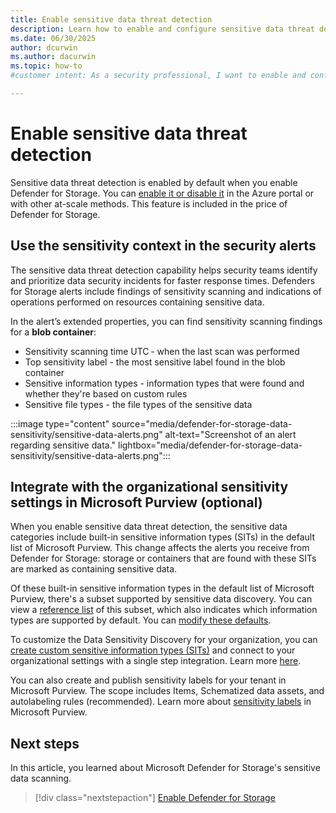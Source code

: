 ```yaml
---
title: Enable sensitive data threat detection
description: Learn how to enable and configure sensitive data threat detection in Microsoft Defender for Storage to protect your data and enhance security.
ms.date: 06/30/2025
author: dcurwin
ms.author: dacurwin
ms.topic: how-to
#customer intent: As a security professional, I want to enable and configure sensitive data threat detection in Microsoft Defender for Storage so that I can protect my organization's data from exposure and enhance overall security.

---
```


# Enable sensitive data threat detection

Sensitive data threat detection is enabled by default when you enable Defender for Storage. You can [enable it or disable it](/azure/storage/common/azure-defender-storage-configure) in the Azure portal or with other at-scale methods. This feature is included in the price of Defender for Storage.

## Use the sensitivity context in the security alerts

The sensitive data threat detection capability helps security teams identify and prioritize data security incidents for faster response times. Defenders for Storage alerts include findings of sensitivity scanning and indications of operations performed on resources containing sensitive data.

In the alert’s extended properties, you can find sensitivity scanning findings for a **blob container**:

- Sensitivity scanning time UTC - when the last scan was performed
- Top sensitivity label - the most sensitive label found in the blob container
- Sensitive information types - information types that were found and whether they're based on custom rules
- Sensitive file types - the file types of the sensitive data

:::image type="content" source="media/defender-for-storage-data-sensitivity/sensitive-data-alerts.png" alt-text="Screenshot of an alert regarding sensitive data." lightbox="media/defender-for-storage-data-sensitivity/sensitive-data-alerts.png":::

## Integrate with the organizational sensitivity settings in Microsoft Purview (optional)

When you enable sensitive data threat detection, the sensitive data categories include built-in sensitive information types (SITs) in the default list of Microsoft Purview. This change affects the alerts you receive from Defender for Storage: storage or containers that are found with these SITs are marked as containing sensitive data.

Of these built-in sensitive information types in the default list of Microsoft Purview, there's a subset supported by sensitive data discovery. You can view a [reference list](sensitive-info-types.md) of this subset, which also indicates which information types are supported by default. You can [modify these defaults](data-sensitivity-settings.md).

To customize the Data Sensitivity Discovery for your organization, you can [create custom sensitive information types (SITs)](/microsoft-365/compliance/create-a-custom-sensitive-information-type) and connect to your organizational settings with a single step integration. Learn more [here](episode-two.md).

You can also create and publish sensitivity labels for your tenant in Microsoft Purview. The scope includes Items, Schematized data assets, and autolabeling rules (recommended). Learn more about [sensitivity labels](/microsoft-365/compliance/sensitivity-labels) in Microsoft Purview.

## Next steps

In this article, you learned about Microsoft Defender for Storage's sensitive data scanning.

> [!div class="nextstepaction"]
> [Enable Defender for Storage](enable-enhanced-security.md)
